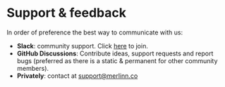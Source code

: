 # Support & feedback

In order of preference the best way to communicate with us:

- **Slack**: community support. Click [here](https://merlinn.co/#community) to join.
- **GitHub Discussions**: Contribute ideas, support requests and report bugs (preferred as there is a static & permanent for other community members).
- **Privately**: contact at support@merlinn.co
